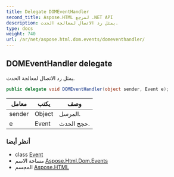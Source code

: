 ```yaml
---
title: Delegate DOMEventHandler
second_title: Aspose.HTML لمرجع .NET API
description: يمثل رد الاتصال لمعالجة الحدث.
type: docs
weight: 740
url: /ar/net/aspose.html.dom.events/domeventhandler/
---
```

## DOMEventHandler delegate

يمثل رد الاتصال لمعالجة الحدث.

```csharp
public delegate void DOMEventHandler(object sender, Event e);
```

| معامل | يكتب | وصف |
| --- | --- | --- |
| sender | Object | المرسل. |
| e | Event | حجج الحدث. |

### أنظر أيضا

* class [Event](../event/)
* مساحة الاسم [Aspose.Html.Dom.Events](../../aspose.html.dom.events/)
* المجسم [Aspose.HTML](../../)


